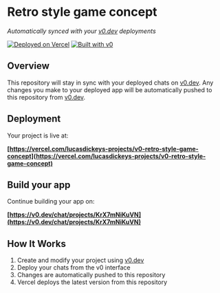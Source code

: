 # Retro style game concept

*Automatically synced with your [v0.dev](https://v0.dev) deployments*

[![Deployed on Vercel](https://img.shields.io/badge/Deployed%20on-Vercel-black?style=for-the-badge&logo=vercel)](https://vercel.com/lucasdickeys-projects/v0-retro-style-game-concept)
[![Built with v0](https://img.shields.io/badge/Built%20with-v0.dev-black?style=for-the-badge)](https://v0.dev/chat/projects/KrX7mNiKuVN)

## Overview

This repository will stay in sync with your deployed chats on [v0.dev](https://v0.dev).
Any changes you make to your deployed app will be automatically pushed to this repository from [v0.dev](https://v0.dev).

## Deployment

Your project is live at:

**[https://vercel.com/lucasdickeys-projects/v0-retro-style-game-concept](https://vercel.com/lucasdickeys-projects/v0-retro-style-game-concept)**

## Build your app

Continue building your app on:

**[https://v0.dev/chat/projects/KrX7mNiKuVN](https://v0.dev/chat/projects/KrX7mNiKuVN)**

## How It Works

1. Create and modify your project using [v0.dev](https://v0.dev)
2. Deploy your chats from the v0 interface
3. Changes are automatically pushed to this repository
4. Vercel deploys the latest version from this repository